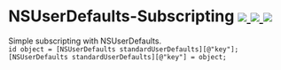 # NSUserDefaults-Subscripting [![](https://travis-ci.org/Schemetrical/NSUserDefaults-Subscripting.svg?branch=master)  ![](http://img.shields.io/cocoapods/v/NSUserDefaults+Subscripting.svg?style=flat)  ![](http://img.shields.io/cocoapods/p/NSUserDefaults+Subscripting.svg?style=flat)](https://travis-ci.org/Schemetrical/NSUserDefaults-Subscripting)
Simple subscripting with NSUserDefaults.<br>
`id object = [NSUserDefaults standardUserDefaults][@"key"];`<br>
`[NSUserDefaults standardUserDefaults][@"key"] = object;`

